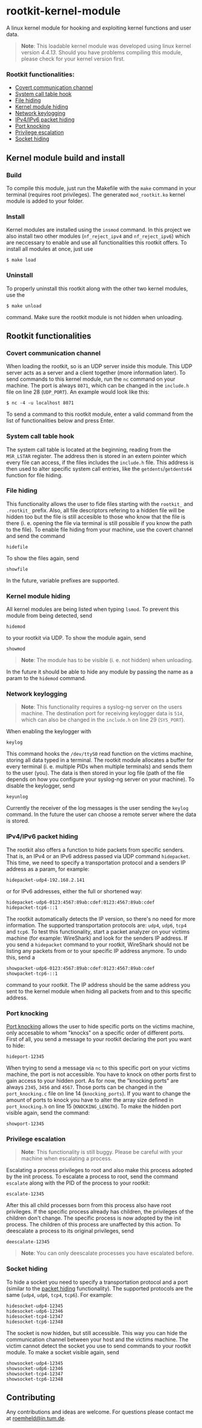# rootkit-kernel-module
A linux kernel module for hooking and exploiting kernel functions and user data.

> **Note**: This loadable kernel module was developed using linux kernel version *4.4.13*. Should you have problems compiling this module, please check for your kernel version first.

### Rootkit functionalities:
- [Covert communication channel](#covert-communication-channel)
- [System call table hook](#system-call-table-hook)
- [File hiding](#file-hiding)
- [Kernel module hiding](#kernel-module-hiding)
- [Network keylogging](#network-keylogging)
- [IPv4/IPv6 packet hiding](#ipv4ipv6-packet-hiding)
- [Port knocking](#port-knocking)
- [Privilege escalation](#privilege-escalation)
- [Socket hiding](#socket-hiding)

## Kernel module build and install
### Build
To compile this module, just run the Makefile with the `make` command in your terminal (requires root privileges). The generated `mod_rootkit.ko` kernel module is added to your folder.
### Install
Kernel modules are installed using the `insmod` command. In this project we also install two other modules (`nf_reject_ipv4` and `nf_reject_ipv6`) which are neccessary to enable and use all functionalities this rootkit offers. To install all modules at once, just use 
```
$ make load
```

### Uninstall
To properly uninstall this rootkit along with the other two kernel modules, use the 
```
$ make unload
```
command. Make sure the rootkit module is not hidden when unloading.

## Rootkit functionalities
### Covert communication channel
When loading the rootkit, so is an UDP server inside this module. This UDP server acts as a server and a client together (more information later). To send commands to this kernel module, run the `nc` command on your machine. The port is always `8071`, which can be changed in the `include.h` file on line 28 (`UDP_PORT`). An example would look like this:
```
$ nc -4 -u localhost 8071
```
To send a command to this rootkit module, enter a valid command from the list of functionalities below and press Enter.

### System call table hook
The system call table is located at the beginning, reading from the `MSR_LSTAR` register. The address then is stored in an extern pointer which every file can access, if the files includes the `include.h` file. This address is then used to alter specific system call entries, like the `getdents`/`getdents64` function for file hiding.

### File hiding
This functionality allows the user to fide files starting with the `rootkit_` and `.rootkit_` prefix. Also, all file descriptors refering to a hidden file will be hidden too but the file is still accesible to those who know that the file is there (i. e. opening the file via terminal is still possible if you know the path to the file). To enable file hiding from your machine, use the covert channel and send the command
```
hidefile
```
To show the files again, send
```
showfile
```
In the future, variable prefixes are supported.

### Kernel module hiding
All kernel modules are being listed when typing `lsmod`. To prevent this module from being detected, send
```
hidemod
```
to your rootkit via UDP. To show the module again, send
```
showmod
```
> **Note**: The module has to be visible (i. e. not hidden) when unloading.

In the future it should be able to hide any module by passing the name as a param to the `hidemod` command.

### Network keylogging
> **Note**: This functionality requires a syslog-ng server on the users machine. The destination port for receiving keylogger data is `514`, which can also be changed in the `include.h` on line 29 (`SYS_PORT`).

When enabling the keylogger with
```
keylog
```
This command hooks the `/dev/ttyS0` read function on the victims machine, storing all data typed in a terminal. The rootkit module allocates a buffer for every terminal (i. e. multiple PIDs when multiple terminals) and sends them to the user (you).
The data is then stored in your log file (path of the file depends on how you configure your syslog-ng server on your machine).
To disable the keylogger, send
```
keyunlog
```
Currently the receiver of the log messages is the user sending the `keylog` command. In the future the user can choose a remote server where the data is stored.

### IPv4/IPv6 packet hiding
The rootkit also offers a function to hide packets from specific senders. That is, an IPv4 or an IPv6 address passed via UDP command `hidepacket`. This time, we need to specify a transportation protocol and a senders IP address as a param, for example:
```
hidepacket-udp4-192.168.2.141
```
or for IPv6 addresses, either the full or shortened way:
```
hidepacket-udp6-0123:4567:89ab:cdef:0123:4567:89ab:cdef
hidepacket-tcp6-::1
```
The rootkit automatically detects the IP version, so there's no need for more information. The supported transportation protocols are: `udp4`, `udp6`, `tcp4` and `tcp6`. To test this functionality, start a packet analyzer on your victims machine (for example: WireShark) and look for the senders IP address. If you send a `hidepacket` command to your rootkit, WireShark should not be listing any packets from or to your specific IP address anymore.
To undo this, send a
```
showpacket-udp6-0123:4567:89ab:cdef:0123:4567:89ab:cdef
showpacket-tcp6-::1
```
command to your rootkit. The IP address should be the same address you sent to the kernel module when hiding all packets from and to this specific address.

### Port knocking
[Port knocking](https://en.wikipedia.org/wiki/Port_knocking) allows the user to hide specific ports on the victims machine, only accesable to whom "knocks" on a specific order of different ports. First of all, you send a message to your rootkit declaring the port you want to hide:
```
hideport-12345
```
When trying to send a message via `nc` to this specific port on your victims machine, the port is not accessible. You have to knock on other ports first to gain access to your hidden port. As for now, the "knocking ports" are always `2345`, `3456` and `4567`. Those ports can be changed in the `port_knocking.c` file on line 14 (`knocking_ports`). 
If you want to change the amount of ports to knock you have to alter the array size defined in `port_knocking.h` on line 15 (`KNOCKING_LENGTH`).
To make the hidden port visible again, send the command:
```
showport-12345
```

### Privilege escalation
> **Note**: This functionality is still buggy. Please be careful with your machine when escalating a process.

Escalating a process privileges to root and also make this process adopted by the init process. To escalate a process to root, send the command `escalate` along with the PID of the process to your rootkit:
```
escalate-12345
```
After this all child processes born from this process also have root privileges. If the specific process already has children, the privileges of the children don't change. 
The specific process is now adopted by the init process. The children of this process are unaffected by this action.
To deescalate a process to its original privileges, send
```
deescalate-12345
```
> **Note**: You can only deescalate processes you have escalated before.

### Socket hiding
To hide a socket you need to specify a transportation protocol and a port (similar to the [packet hiding](#ipv4ipv6-packet-hiding) functionality). The supported protocols are the same (`udp4`, `udp6`, `tcp4`, `tcp6`). For example:
```
hidesocket-udp4-12345
hidesocket-udp6-12346
hidesocket-tcp4-12347
hidesocket-tcp6-12348
```
The socket is now hidden, but still accessible. This way you can hide the communication channel between your host and the victims machine. The victim cannot detect the socket you use to send commands to your rootkit module.
To make a socket visible again, send
```
showsocket-udp4-12345
showsocket-udp6-12346
showsocket-tcp4-12347
showsocket-tcp6-12348
```

## Contributing
Any contributions and ideas are welcome. For questions please contact me at roemheld@in.tum.de.